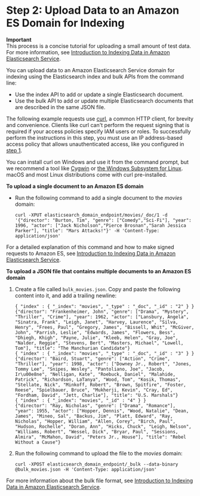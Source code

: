 # Step 2: Upload Data to an Amazon ES Domain for Indexing<a name="es-gsg-upload-data"></a>

**Important**  
This process is a concise tutorial for uploading a small amount of test data\. For more information, see [Introduction to Indexing Data in Amazon Elasticsearch Service](es-indexing.md)\.

You can upload data to an Amazon Elasticsearch Service domain for indexing using the Elasticsearch index and bulk APIs from the command line:
+ Use the index API to add or update a single Elasticsearch document\.
+ Use the bulk API to add or update multiple Elasticsearch documents that are described in the same JSON file\.

The following example requests use [curl](https://curl.haxx.se/), a common HTTP client, for brevity and convenience\. Clients like curl can't perform the request signing that is required if your access policies specify IAM users or roles\. To successfully perform the instructions in this step, you must use an IP address\-based access policy that allows unauthenticated access, like you configured in [step 1](es-gsg-create-domain.md)\.

You can install curl on Windows and use it from the command prompt, but we recommend a tool like [Cygwin](https://www.cygwin.com/) or [the Windows Subsystem for Linux](https://docs.microsoft.com/en-us/windows/wsl/install-win10)\. macOS and most Linux distributions come with curl pre\-installed\.

**To upload a single document to an Amazon ES domain**
+ Run the following command to add a single document to the *movies* domain:

  ```
  curl -XPUT elasticsearch_domain_endpoint/movies/_doc/1 -d '{"director": "Burton, Tim", "genre": ["Comedy","Sci-Fi"], "year": 1996, "actor": ["Jack Nicholson","Pierce Brosnan","Sarah Jessica Parker"], "title": "Mars Attacks!"}' -H 'Content-Type: application/json'
  ```

For a detailed explanation of this command and how to make signed requests to Amazon ES, see [Introduction to Indexing Data in Amazon Elasticsearch Service](es-indexing.md)\.

**To upload a JSON file that contains multiple documents to an Amazon ES domain**

1. Create a file called `bulk_movies.json`\. Copy and paste the following content into it, and add a trailing newline:

   ```
   { "index" : { "_index": "movies", "_type" : "_doc", "_id" : "2" } }
   {"director": "Frankenheimer, John", "genre": ["Drama", "Mystery", "Thriller", "Crime"], "year": 1962, "actor": ["Lansbury, Angela", "Sinatra, Frank", "Leigh, Janet", "Harvey, Laurence", "Silva, Henry", "Frees, Paul", "Gregory, James", "Bissell, Whit", "McGiver, John", "Parrish, Leslie", "Edwards, James", "Flowers, Bess", "Dhiegh, Khigh", "Payne, Julie", "Kleeb, Helen", "Gray, Joe", "Nalder, Reggie", "Stevens, Bert", "Masters, Michael", "Lowell, Tom"], "title": "The Manchurian Candidate"}
   { "index" : { "_index": "movies", "_type" : "_doc", "_id" : "3" } }
   {"director": "Baird, Stuart", "genre": ["Action", "Crime", "Thriller"], "year": 1998, "actor": ["Downey Jr., Robert", "Jones, Tommy Lee", "Snipes, Wesley", "Pantoliano, Joe", "Jacob, Ir\u00e8ne", "Nelligan, Kate", "Roebuck, Daniel", "Malahide, Patrick", "Richardson, LaTanya", "Wood, Tom", "Kosik, Thomas", "Stellate, Nick", "Minkoff, Robert", "Brown, Spitfire", "Foster, Reese", "Spielbauer, Bruce", "Mukherji, Kevin", "Cray, Ed", "Fordham, David", "Jett, Charlie"], "title": "U.S. Marshals"}
   { "index" : { "_index": "movies", "_id" : "4" } }
   {"director": "Ray, Nicholas", "genre": ["Drama", "Romance"], "year": 1955, "actor": ["Hopper, Dennis", "Wood, Natalie", "Dean, James", "Mineo, Sal", "Backus, Jim", "Platt, Edward", "Ray, Nicholas", "Hopper, William", "Allen, Corey", "Birch, Paul", "Hudson, Rochelle", "Doran, Ann", "Hicks, Chuck", "Leigh, Nelson", "Williams, Robert", "Wessel, Dick", "Bryar, Paul", "Sessions, Almira", "McMahon, David", "Peters Jr., House"], "title": "Rebel Without a Cause"}
   ```

1. Run the following command to upload the file to the *movies* domain:

   ```
   curl -XPOST elasticsearch_domain_endpoint/_bulk --data-binary @bulk_movies.json -H 'Content-Type: application/json'
   ```

For more information about the bulk file format, see [Introduction to Indexing Data in Amazon Elasticsearch Service](es-indexing.md)\.
